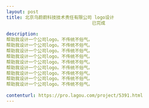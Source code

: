 ```yaml
---                
layout: post       
title: 北京乌蔚蔚科技技术责任有限公司 logo设计
                                已完成
           
description: 
帮助我设计一个公司logo。不传统不俗气｡
帮助我设计一个公司logo。不传统不俗气｡
帮助我设计一个公司logo。不传统不俗气｡
帮助我设计一个公司logo。不传统不俗气｡
帮助我设计一个公司logo。不传统不俗气｡
帮助我设计一个公司logo。不传统不俗气｡
帮助我设计一个公司logo。不传统不俗气｡
帮助我设计一个公司logo。不传统不俗气｡
帮助我设计一个公司logo。不传统不俗气｡
     
contenturl: https://pro.lagou.com/project/5391.html      
---                 
```

